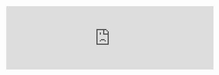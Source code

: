 <iframe frameborder="0" src="https://itch.io/embed/2410623?border_width=2&amp;bg_color=301907&amp;fg_color=28d6de&amp;link_color=fa725b&amp;border_color=000000" width="554" height="169"><a href="https://ayslan-gamedev.itch.io/itsdinotodie">Its Dino to Die by Ayslan_gamedev</a></iframe>
